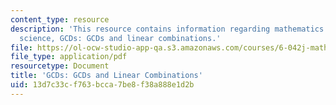 ```yaml
---
content_type: resource
description: 'This resource contains information regarding mathematics for computer
  science, GCDs: GCDs and linear combinations.'
file: https://ol-ocw-studio-app-qa.s3.amazonaws.com/courses/6-042j-mathematics-for-computer-science-spring-2015/13d7c33cf763bcca7be8f38a888e1d2b_MIT6_042JS15_GCDsandLinear.pdf
file_type: application/pdf
resourcetype: Document
title: 'GCDs: GCDs and Linear Combinations'
uid: 13d7c33c-f763-bcca-7be8-f38a888e1d2b
---
```

